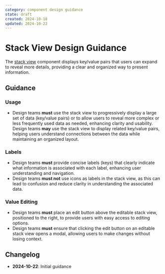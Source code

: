 ```yaml
---
category: component design guidance
state: draft
created: 2024-10-18
updated: 2024-10-22
---
```


# Stack View Design Guidance

The [stack view](https://clarity.design/documentation/stack-view) component displays key/value pairs that users can expand to reveal more details, providing a clear and organized way to present information.

## Guidance

### Usage

- Design teams **must** use the stack view to progressively display a large set of data (key/value pairs) or to allow users to reveal more complex or less frequently used data as needed, enhancing clarity and usability.
Design teams **may** use the stack view to display related key/value pairs, helping users understand connections between the data while maintaining an organized layout.

### Labels

- Design teams **must** provide concise labels (keys) that clearly indicate what information is associated with each label, enhancing user understanding and navigation.
- Design teams **must not** use icons as labels in the stack view, as this can lead to confusion and reduce clarity in understanding the associated data.

### Value Editing

- Design teams **must** place an edit button above the editable stack view, positioned to the right, to provide users with easy access to editing options.
- Design teams **must** ensure that clicking the edit button on an editable stack view opens a modal, allowing users to make changes without losing context.

## Changelog

- **2024-10-22**: Initial guidance